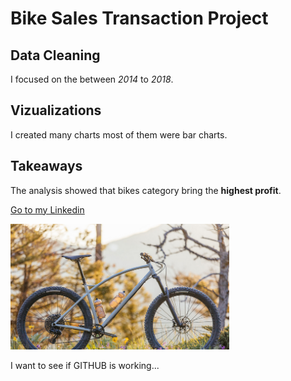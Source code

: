 # Bike Sales Transaction Project

## Data Cleaning
I focused on the between *2014* to *2018*.

## Vizualizations
I created many charts most of them were bar charts.

## Takeaways
The analysis showed that bikes category bring the **highest profit**.


<a href="https://www.linkedin.com/in/tansu-ayaz-797bb313a/">Go to my Linkedin</a>

<img src =
"https://github.com/Tansuuuu/Bike-Sales-Project/blob/main/bikCapture.PNG" width="350" height="auto" />


I want to see if GITHUB is working...



